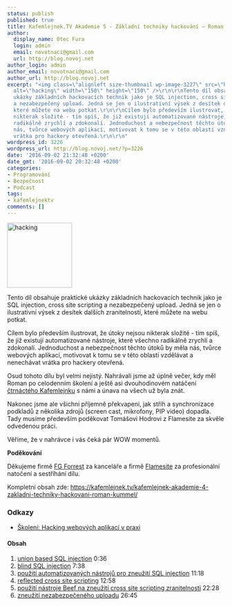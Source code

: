 ```yaml
---
status: publish
published: true
title: Kafemlejnek.TV Akademie 5 - Základní techniky hackování – Roman Kümmel
author:
  display_name: Otec Fura
  login: admin
  email: novotnaci@gmail.com
  url: http://blog.novoj.net
author_login: admin
author_email: novotnaci@gmail.com
author_url: http://blog.novoj.net
excerpt: "<img class=\"alignleft size-thumbnail wp-image-3227\" src=\"http://blog.novoj.net/binary/2016/09/hacking-150x150.png\"
  alt=\"hacking\" width=\"150\" height=\"150\" />\r\n\r\nTento díl obsahuje praktické
  ukázky základních hackovacích technik jako je SQL injection, cross site scripting
  a nezabezpečený upload. Jedná se jen o ilustrativní výsek z desítek dalších zranitelností,
  které můžete na webu potkat.\r\n\r\nCílem bylo především ilustrovat, že útoky nejsou
  nikterak složité - tím spíš, že již existují automatizované nástroje, které všechno
  radikálně zrychlí a zdokonalí. Jednoduchost a nebezpečnost těchto útoků by měla
  nás, tvůrce webových aplikací, motivovat k tomu se v této oblasti vzdělávat a nenechávat
  vrátka pro hackery otevřená.\r\n\r\n"
wordpress_id: 3226
wordpress_url: http://blog.novoj.net/?p=3226
date: '2016-09-02 21:32:48 +0200'
date_gmt: '2016-09-02 20:32:48 +0200'
categories:
- Programování
- Bezpečnost
- Podcast
tags:
- kafemlejnektv
comments: []
---
```

<p><img class="alignleft size-thumbnail wp-image-3227" src="http://blog.novoj.net/binary/2016/09/hacking-150x150.png" alt="hacking" width="150" height="150" /></p>
<p>Tento díl obsahuje praktické ukázky základních hackovacích technik jako je SQL injection, cross site scripting a nezabezpečený upload. Jedná se jen o ilustrativní výsek z desítek dalších zranitelností, které můžete na webu potkat.</p>
<p>Cílem bylo především ilustrovat, že útoky nejsou nikterak složité - tím spíš, že již existují automatizované nástroje, které všechno radikálně zrychlí a zdokonalí. Jednoduchost a nebezpečnost těchto útoků by měla nás, tvůrce webových aplikací, motivovat k tomu se v této oblasti vzdělávat a nenechávat vrátka pro hackery otevřená.</p>
<p><a id="more"></a><a id="more-3226"></a></p>
<p>Osud tohoto dílu byl velmi nejistý. Nahrávali jsme až úplně večer, kdy měl Roman po celodenním školení a ještě asi dvouhodinovém natáčení <a href="https://kafemlejnek.tv/dil-14-hackovani-web-aplikaci/">čtrnáctého Kafemlejnku</a> s námi a únava na všech už byla znát.</p>
<p>Nakonec jsme ale všichni příjemně překvapeni, jak střih a synchronizace podkladů z několika zdrojů (screen cast, mikrofony, PIP video) dopadla. Tady musíme především poděkovat Tomášovi Hodrovi z Flamesite za skvěle odvedenou práci.</p>
<p>Věříme, že v nahrávce i vás čeká pár WOW momentů.</p>
<p><strong>Poděkování</strong></p>
<p>Děkujeme firmě <a href="http://www.fg.cz/">FG Forrest</a> za kanceláře a firmě <a href="http://www.flamesite.cz/">Flamesite</a> za profesionální natočení a sestříhání dílu.</p>
<p>Kompletní obsah zde: <a href="https://kafemlejnek.tv/kafemlejnek-akademie-4-zakladni-techniky-hackovani-roman-kummel/" target="_blank">https://kafemlejnek.tv/kafemlejnek-akademie-4-zakladni-techniky-hackovani-roman-kummel/</a></p>
<h3>Odkazy</h3>
<ul>
<li><a href="https://kafemlejnek.tv/hacking-webovych-aplikaci">Školení: Hacking webových aplikací v praxi</a></li>
</ul>
<h4>Obsah</h4>
<ol>
<li><a href="https://www.youtube.com/watch?v=Td0LeWtNSVI&amp;t=0m36s" target="_blank">union based SQL injection</a> 0:36</li>
<li><a href="https://www.youtube.com/watch?v=Td0LeWtNSVI&amp;t=7m38s" target="_blank">blind SQL injection</a> 7:38</li>
<li><a href="https://www.youtube.com/watch?v=Td0LeWtNSVI&amp;t=11m18s" target="_blank">použití automatizovaných nástrojů pro zneužití SQL injection</a> 11:18</li>
<li><a href="https://www.youtube.com/watch?v=Td0LeWtNSVI&amp;t=12m58s" target="_blank">reflected cross site scripting</a> 12:58</li>
<li><a href="https://www.youtube.com/watch?v=Td0LeWtNSVI&amp;t=22m28s" target="_blank">použití nástroje Beef na zneužití cross site scripting zranitelnosti</a> 22:28</li>
<li><a href="https://www.youtube.com/watch?v=Td0LeWtNSVI&amp;t=26m45s" target="_blank">zneužití nezabezpečeného uploadu</a> 26:45</li>
</ol>
